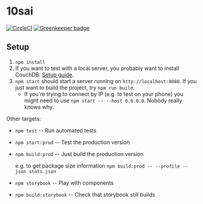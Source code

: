 10sai
=====

[![CircleCI](https://circleci.com/gh/birtles/10sai.svg?style=svg)](https://circleci.com/gh/birtles/10sai)
[![Greenkeeper badge](https://badges.greenkeeper.io/birtles/10sai.svg)](https://greenkeeper.io/)

Setup
-----

1. `npm install`
1. If you want to test with a local server, you probably want to install
   CouchDB: [Setup guide](https://pouchdb.com/guides/setup-couchdb.html).
1. `npm start` should start a server running on `http://localhost:8080`.
   If you just want to build the project, try `npm run build`.
   * If you're trying to connect by IP (e.g. to test on your phone) you might
     need to use `npm start -- --host 0.0.0.0`. Nobody really knows why.

Other targets:

* `npm test` -- Run automated tests
* `npm start:prod` -- Test the production version
* `npm build:prod` -- Just build the production version

    e.g. to get package size information `npm build:prod -- --profile --json stats.json`

* `npm storybook` -- Play with components
* `npm build:storybook` -- Check that storybook still builds
